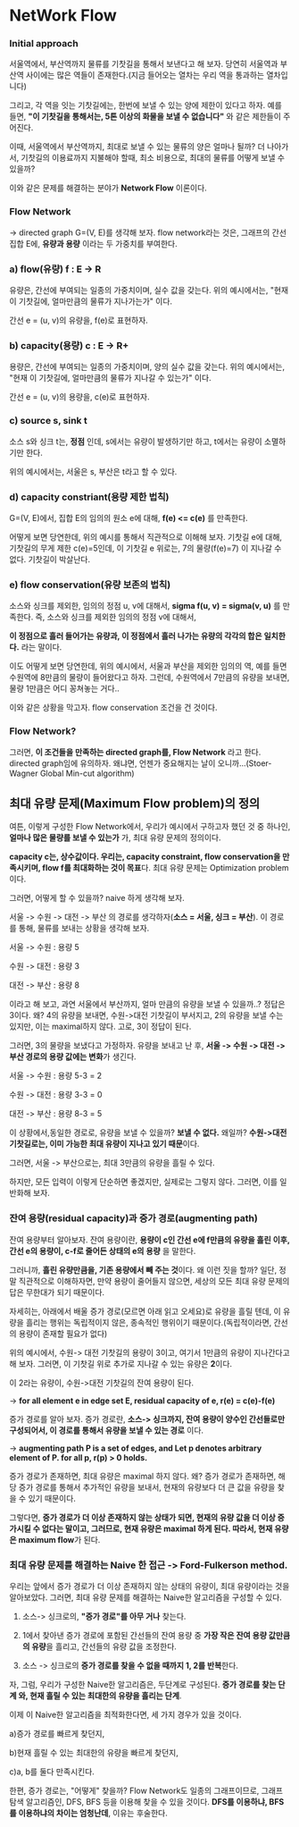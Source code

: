# NetWork Flow #

### Initial approach ###
서울역에서, 부산역까지 물류를 기찻길을 통해서 보낸다고 해 보자. 당연히 서울역과 부산역 사이에는 많은 역들이 존재한다.(지금 들어오는 열차는 우리 역을 통과하는 열차입니다)

그리고, 각 역을 잇는 기찻길에는, 한번에 보낼 수 있는 양에 제한이 있다고 하자. 예를 들면, **"이 기찻길을 통해서는, 5톤 이상의 화물을 보낼 수 없습니다"** 와 같은 제한들이 주어진다. 

이때, 서울역에서 부산역까지, 최대로 보낼 수 있는 물류의 양은 얼마나 될까? 더 나아가서, 기찻길의 이용료까지 지불해야 할때, 최소 비용으로, 최대의 물류를 어떻게 보낼 수 있을까? 

이와 같은 문제를 해결하는 분야가 **Network Flow** 이론이다. 
### Flow Network ###
-> directed graph G=(V, E)를 생각해 보자. flow network라는 것은, 그래프의 간선 집합 E에, **유량과 용량** 이라는 두 가중치를 부여한다. 

### a) flow(유량) f : E -> R

유량은, 간선에 부여되는 일종의 가중치이며, 실수 값을 갖는다. 위의 예시에서는, "현재 이 기찻길에, 얼마만큼의 물류가 지나가는가" 이다.

간선 e = (u, v)의 유량을, f(e)로 표현하자.

### b) capacity(용량) c : E -> R+ 

용량은, 간선에 부여되는 일종의 가중치이며, 양의 실수 값을 갖는다. 위의 예시에서는, "현재 이 기찻길에, 얼마만큼의 물류가 지나갈 수 있는가" 이다. 

간선 e = (u, v)의 용량을, c(e)로 표현하자.

### c) source s, sink t

소스 s와 싱크 t는, **정점** 인데, s에서는 유량이 발생하기만 하고, t에서는 유량이 소멸하기만 한다. 

위의 예시에서는, 서울은 s, 부산은 t라고 할 수 있다. 

### d) capacity constriant(용량 제한 법칙) 

G=(V, E)에서, 집합 E의 임의의 원소 e에 대해, **f(e) <= c(e)** 를 만족한다. 

어떻게 보면 당연한데, 위의 예시를 통해서 직관적으로 이해해 보자. 기찻길 e에 대해, 기찻길의 무게 제한 c(e)=5인데, 이 기찻길 e 위로는, 7의 물량(f(e)=7) 이 지나갈 수 없다. 기찻길이 박살난다. 

### e) flow conservation(유량 보존의 법칙) 

소스와 싱크를 제외한, 임의의 정점 u, v에 대해서, **sigma f(u, v) = sigma(v, u)** 를 만족한다. 즉, 소스와 싱크를 제외한 임의의 정점 v에 대해서, 

**이 정점으로 흘러 들어가는 유량과, 이 정점에서 흘러 나가는 유량의 각각의 합은 일치한다.** 라는 말이다. 

이도 어떻게 보면 당연한데, 위의 예시에서, 서울과 부산을 제외한 임의의 역, 예를 들면 수원역에 8만큼의 물량이 들어왔다고 하자. 그런데, 수원역에서 7만큼의 유량을 보내면, 물량 1만큼은 어디 꽁쳐놓는 거다..

이와 같은 상황을 막고자. flow conservation 조건을 건 것이다. 


### Flow Network?

그러면, **이 조건들을 만족하는 directed graph를, Flow Network** 라고 한다. directed graph임에 유의하자. 왜냐면, 언젠가 중요해지는 날이 오니까...(Stoer-Wagner Global Min-cut algorithm)


## 최대 유량 문제(Maximum Flow problem)의 정의 ##

여튼, 이렇게 구성한 Flow Network에서, 우리가 예시에서 구하고자 했던 것 중 하나인, **얼마나 많은 물량를 보낼 수 있는가** 가, 최대 유량 문제의 정의이다. 

**capacity c는, 상수값이다. 우리는, capacity constraint, flow conservation을 만족시키며, flow f를 최대화하는 것이 목표**다. 최대 유량 문제는 Optimization problem이다. 

그러면, 어떻게 할 수 있을까? naive 하게 생각해 보자. 

서울 -> 수원 -> 대전 -> 부산 의 경로를 생각하자(**소스 = 서울, 싱크 = 부산**). 이 경로를 통해, 물류를 보내는 상황을 생각해 보자. 

서울 -> 수원 : 용량 5

수원 -> 대전 : 용량 3

대전 -> 부산 : 용량 8

이라고 해 보고, 과연 서울에서 부산까지, 얼마 만큼의 유량을 보낼 수 있을까..? 정답은 3이다. 왜? 4의 유량을 보내면, 수원->대전 기찻길이 부서지고, 2의 유량을 보낼 수는 있지만, 이는 maximal하지 않다. 고로, 3이 정답이 된다. 

그러면, 3의 물량을 보냈다고 가정하자. 유량을 보내고 난 후, **서울 -> 수원 -> 대전 -> 부산 경로의 용량 값에는 변화**가 생긴다.

서울 -> 수원 : 용량 5-3 = 2

수원 -> 대전 : 용량 3-3 = 0

대전 -> 부산 : 용량 8-3 = 5

이 상황에서,동일한 경로로, 유량을 보낼 수 있을까? **보낼 수 없다.** 왜일까? **수원->대전 기찻길로는, 이미 가능한 최대 유량이 지나고 있기 때문**이다. 

그러면, 서울 -> 부산으로는, 최대 3만큼의 유량을 흘릴 수 있다. 

하지만, 모든 입력이 이렇게 단순하면 좋겠지만, 실제로는 그렇지 않다. 그러면, 이를 일반화해 보자. 

### 잔여 용량(residual capacity)과 증가 경로(augmenting path)

잔여 용량부터 알아보자. 잔여 용량이란, **용량이 c인 간선 e에 f만큼의 유량을 흘린 이후, 간선 e의 용량이, c-f로 줄어든 상태의 e의 용량** 을 말한다. 

그러니까, **흘린 유량만큼을, 기존 용량에서 빼 주는 것**이다. 왜 이런 짓을 할까? 일단, 정말 직관적으로 이해하자면, 만약 용량이 줄어들지 않으면, 세상의 모든 최대 유량 문제의 답은 무한대가 되기 때문이다. 

자세히는, 아래에서 배울 증가 경로(모르면 아래 읽고 오세요)로 유량을 흘릴 텐데, 이 유량을 흘리는 행위는 독립적이지 않은, 종속적인 행위이기 때문이다.(독립적이라면, 간선의 용량이 존재할 필요가 없다)

위의 예시에서, 수원-> 대전 기찻길의 용량이 3이고, 여기서 1만큼의 유량이 지나간다고 해 보자. 그러면, 이 기찻길 위로 추가로 지나갈 수 있는 유량은 **2**이다. 

이 2라는 유량이, 수원->대전 기찻길의 잔여 용량이 된다. 

-> **for all element e in edge set E, residual capacity of e, r(e) = c(e)-f(e)**

증가 경로를 알아 보자. 증가 경로란, **소스-> 싱크까지, 잔여 용량이 양수인 간선들로만 구성되어서, 이 경로를 통해서 유량을 보낼 수 있는 경로** 이다. 

-> **augmenting path P is a set of edges, and Let p denotes arbitrary element of P. for all p, r(p) > 0 holds.**

증가 경로가 존재하면, 최대 유량은 maximal 하지 않다. 왜? 증가 경로가 존재하면, 해당 증가 경로를 통해서 추가적인 유량을 보내서, 현재의 유량보다 더 큰 값을 유량을 찾을 수 있기 때문이다. 

그렇다면, **증가 경로가 더 이상 존재하지 않는 상태가 되면, 현재의 유량 값을 더 이상 증가시킬 수 없다는 말이고, 그러므로, 현재 유량은 maximal 하게 된다. 따라서, 현재 유량은 maximum flow**가 된다.

### 최대 유량 문제를 해결하는 Naive 한 접근 -> Ford-Fulkerson method. 

우리는 앞에서 증가 경로가 더 이상 존재하지 않는 상태의 유량이, 최대 유량이라는 것을 알아보았다. 그러면, 최대 유량 문제를 해결하는 Naive한 알고리즘을 구성할 수 있다. 

1. 소스-> 싱크로의, **"증가 경로"를 아무 거나** 찾는다. 

2. 1에서 찾아낸 증가 경로에 포함된 간선들의 잔여 용량 중 **가장 작은 잔여 용량 값만큼의 유량**을 흘리고, 간선들의 유량 값을 조정한다. 

3. 소스 -> 싱크로의 **증가 경로를 찾을 수 없을 때까지 1, 2를 반복**한다. 

자, 그럼, 우리가 구성한 Naive한 알고리즘은, 두단계로 구성된다. **증가 경로를 찾는 단계 와, 현재 흘릴 수 있는 최대한의 유량을 흘리는 단계**. 

이제 이 Naive한 알고리즘을 최적화한다면, 세 가지 경우가 있을 것이다. 

a)증가 경로를 빠르게 찾던지, 

b)현재 흘릴 수 있는 최대한의 유량을 빠르게 찾던지,

c)a, b를 둘다 만족시킨다. 

한편, 증가 경로는, "어떻게" 찾을까? Flow Network도 일종의 그래프이므로, 그래프 탐색 알고리즘인, DFS, BFS 등을 이용해 찾을 수 있을 것이다. **DFS를 이용하냐, BFS를 이용하냐의 차이는 엄청난데**, 이유는 후술한다. 


